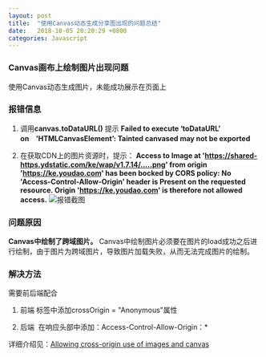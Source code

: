 ```yaml
---
layout: post
title:  "使用Canvas动态生成分享图出现的问题总结"
date:   2018-10-05 20:20:29 +0800
categories: Javascript
---
```


### Canvas画布上绘制图片出现问题
使用Canvas动态生成图片，未能成功展示在页面上

### 报错信息
1. 调用**canvas.toDataURL()** 提示
**Failed to execute ‘toDataURL’ on　’HTMLCanvasElement’: Tainted canvased may not be exported**

2. 在获取CDN上的图片资源时，提示：
**Access to Image at 'https://shared-https.ydstatic.com/ke/wap/v1.7.14/.....png' from origin 'https://ke.youdao.com' has been bocked by CORS policy: No 'Access-Control-Allow-Origin' header is Present on the requested resource. Origin 'https://ke.youdao.com' is therefore not allowed access.**
![报错截图](https://upload-images.jianshu.io/upload_images/5796375-451e5135f9ae37d4.png?imageMogr2/auto-orient/strip%7CimageView2/2/w/1240)

### 问题原因
**Canvas中绘制了跨域图片。**
Canvas中绘制图片必须要在图片的load成功之后进行绘制，由于图片为跨域图片，导致图片加载失败，从而无法完成图片的绘制。

### 解决方法
需要前后端配合
1. 前端
<img>标签中添加crossOrigin = "Anonymous"属性

2. 后端
 在响应头部中添加：Access-Control-Allow-Origin：*

详细介绍见：[Allowing cross-origin use of images and canvas](https://developer.mozilla.org/en-US/docs/Web/HTML/CORS_enabled_image)
